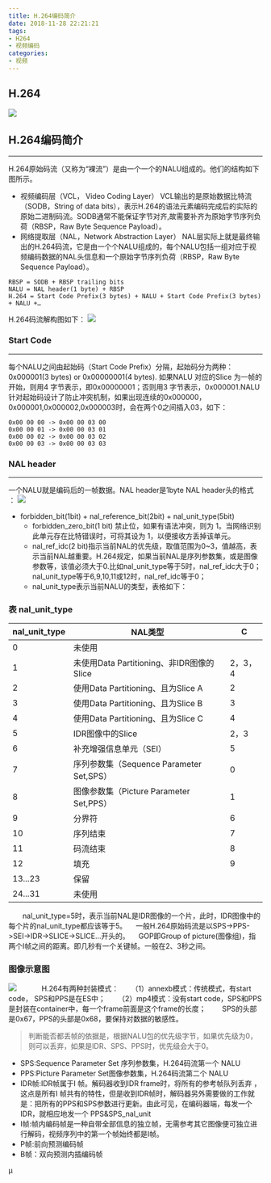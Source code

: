 ```yaml
---
title: H.264编码简介
date: 2018-11-28 22:21:21
tags: 
- H264
- 视频编码
categories: 
- 视频
---
```



## H.264

![](http://image.sweetm.top//18-6-26/24466101.jpg)


## H.264编码简介
---
H.264原始码流（又称为“裸流”）是由一个一个的NALU组成的。他们的结构如下图所示。

* 视频编码层（VCL， Video Coding Layer）
    VCL输出的是原始数据比特流（SODB，String of data bits），表示H.264的语法元素编码完成后的实际的原始二进制码流。SODB通常不能保证字节对齐,故需要补齐为原始字节序列负荷（RBSP，Raw Byte Sequence Payload）。
* 网络提取层（NAL，Network Abstraction Layer）
    NAL层实际上就是最终输出的H.264码流，它是由一个个NALU组成的，每个NALU包括一组对应于视频编码数据的NAL头信息和一个原始字节序列负荷（RBSP，Raw Byte Sequence Payload）。
    
```
RBSP = SODB + RBSP trailing bits
NALU = NAL header(1 byte) + RBSP
H.264 = Start Code Prefix(3 bytes) + NALU + Start Code Prefix(3 bytes) + NALU +…
```


H.264码流解构图如下：
![](http://image.sweetm.top//18-6-30/48005295.jpg)
### Start Code
----
每个NALU之间由起始码（Start Code Prefix）分隔，起始码分为两种：0x000001(3 bytes) or 0x00000001(4 bytes). 如果NALU 对应的Slice 为一帧的开始，则用4 字节表示，即0x00000001；否则用3 字节表示，0x000001.NALU针对起始码设计了防止冲突机制，如果出现连续的0x000000，0x000001,0x000002,0x000003时，会在两个0之间插入03，如下：

```
0x00 00 00 -> 0x00 00 03 00
0x00 00 01 -> 0x00 00 03 01
0x00 00 02 -> 0x00 00 03 02
0x00 00 03 -> 0x00 00 03 03

```

### NAL header
---
一个NALU就是编码后的一帧数据。NAL header是1byte  NAL header头的格式 ：
![](http://image.sweetm.top//18-6-30/23450499.jpg)

* forbidden_bit(1bit) + nal_reference_bit(2bit) + nal_unit_type(5bit)
    * forbidden_zero_bit(1 bit) 禁止位，如果有语法冲突，则为 1。当网络识别此单元存在比特错误时，可将其设为 1，以便接收方丢掉该单元。
    * nal_ref_idc(2 bit)指示当前NAL的优先级，取值范围为0~3，值越高，表示当前NAL越重要。H.264规定，如果当前NAL是序列参数集，或是图像参数等，该值必须大于0.比如nal_unit_type等于5时，nal_ref_idc大于0；nal_unit_type等于6,9,10,11或12时，nal_ref_idc等于0；
    * nal_unit_type表示当前NALU的类型，表格如下：


### 表 nal_unit_type 
| nal_unit_type | NAL类型  | C |
| --- | --- | --- |
|  0  | 未使用 |      |
|  1  | 未使用Data Partitioning、非IDR图像的Slice |   2，3，4   |
|  2  | 使用Data Partitioning、且为Slice A |   2   |
|  3  | 使用Data Partitioning、且为Slice B |   3   |
|  4  | 使用Data Partitioning、且为Slice C |   4   |
|  5  | IDR图像中的Slice|   2，3   |
|  6  | 补充增强信息单元（SEI）|   5   |
|  7  | 序列参数集（Sequence Parameter Set,SPS）|   0   |
|  8  | 图像参数集（Picture Parameter Set,PPS）|   1   |
|  9  | 分界符|   6   |
|  10 | 序列结束|   7   |
|  11 | 码流结束|   8   |
|  12  | 填充|   9   |
|  13...23  | 保留|      |
|  24...31  | 未使用|      |
        

　　nal_unit_type=5时，表示当前NAL是IDR图像的一个片，此时，IDR图像中的每个片的nal_unit_type都应该等于5。
　一般H.264原始码流是以SPS->PPS->SEI->IDR->SLICE->SLICE…开头的。 
　GOP即Group of picture(图像组)，指两个I帧之间的距离。即几秒有一个关键帧。一般在2、3秒之间。
### 图像示意图
![](http://image.sweetm.top//18-7-3/35852414.jpg)
　
　　H.264有两种封装模式：
　　（1）annexb模式：传统模式，有start code， SPS和PPS是在ES中；
　　（2）mp4模式：没有start code，SPS和PPS是封装在container中，每一个frame前面是这个frame的长度；
　　SPS的头部是0x67，PPS的头部是0x68，要保持对数据的敏感性。
> 判断能否都丢帧的依据是，根据NALU包的优先级字节，如果优先级为0，则可以丢弃，如果是IDR、SPS、PPS时，优先级会大于0。

* SPS:Sequence Parameter Set 序列参数集，H.264码流第一个 NALU
* PPS:Picture Parameter Set图像参数集，H.264码流第二个 NALU
* IDR帧:IDR帧属于I 帧。解码器收到IDR frame时，将所有的参考帧队列丢弃 ，这点是所有I
帧共有的特性，但是收到IDR帧时，解码器另外需要做的工作就是：把所有的PPS和SPS参数进行更新。由此可见，在编码器端，每发一个 IDR，就相应地发一个 PPS&SPS_nal_unit
* I帧:帧内编码帧是一种自带全部信息的独立帧，无需参考其它图像便可独立进行解码，视频序列中的第一个帧始终都是I帧。
* P帧:前向预测编码帧
* B帧：双向预测内插编码帧





µ